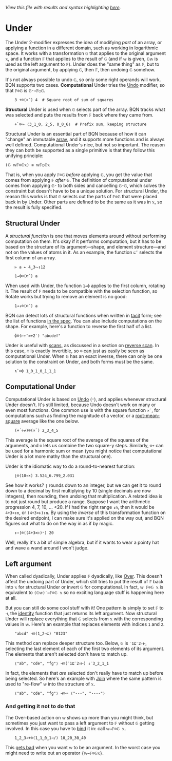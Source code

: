*View this file with results and syntax highlighting [here](https://mlochbaum.github.io/BQN/doc/under.html).*

# Under

<!--GEN
d ← 94‿50

Text ← ("text" Attr "dy"‿"0.31em"∾·Pos d⊸×)⊸Enc
Path ← ("path" Attr "class"⊸⋈≍"style"‿"fill:none"˙)⊸Elt⟜("d"⊸⋈)

vals ← ((-´"Aa")+⌽){≍⟜(𝔾¨) ⊢⋈𝔽⌾𝔾}(2↑1⊸↓) "udner"

g  ← "font-size=20px|text-anchor=middle|fill=currentColor"
rc ← At "class=code|stroke-width=1|rx=12"
fc ← "font-size=18px|font-family=BQN,monospace"

Ge ← "g"⊸At⊸Enc
_arrow ← {
  a ← ((⊢≍-⌾⊑∘⌽)÷⟜(+´⌾(×˜))𝕨) +˝∘×⎉1‿∞˜ 𝕗≍-⌾⊑𝕗
  ∾"M l m l l "∾¨ FmtNum ∾⥊¨⟨𝕩-𝕨, 𝕨, -⊏a, a⟩
}
Arr ← 15‿8 _arrow
cut ← 0.24‿0.17
ars ← (×⟜(¬2×cut) Arr○(d⊸×) ×⟜(-cut)⊸+)¨⟜((<-1‿1)⊸++0‿0≍˘⌽) 2×=⟜<↕2

dim ← 5.4‿4×d
rdim ← 4‿4×d
((¯4↑d×0‿0.6)+∾÷⟜¯2‿1<20+dim) SVG g Ge ⟨
  "rect" Elt rc∾(Pos rdim÷¯2)∾"width"‿"height"≍˘FmtNum rdim
  0‿2.4 Text "Under"
  "stroke-width=2.6"‿"stroke-width=2" Ge¨ "purple"‿"yellow" Path⟜∾¨ 0‿1‿1‿1⊔⥊ars
  fc Ge ⟨
    "font-size=20px"⊸Ge⌾⊑ (⍉-⊸≍1.44‿1.2×⌽<⊸=↕2) Text⟜Highlight¨ "𝔽⌾𝔾"‿"𝔽"≍⋈˜"𝔾"
    "class=string" Ge (⋈⌜˜-⟜¬↕2) Text¨ ⍉0‿¯1⌽¨(⌈´∘⥊≠¨)⊸(↑¨) •Repr¨ vals
  ⟩
⟩
-->

The Under 2-modifier expresses the idea of modifying *part* of an array, or applying a function in a different domain, such as working in logarithmic space. It works with a transformation `𝔾` that applies to the original argument `𝕩`, and a function `𝔽` that applies to the result of `𝔾` (and if `𝕨` is given, `𝔾𝕨` is used as the left argument to `𝔽`). Under does the "same thing" as `𝔽`, but to the original argument, by applying `𝔾`, then `𝔽`, then undoing `𝔾` somehow.

It's not always possible to undo `𝔾`, so only some right operands will work. BQN supports two cases. **Computational** Under tries the [Undo](undo.md) modifier, so that `𝔽⌾𝔾` is `𝔾⁼∘𝔽○𝔾`.

        3 +⌾(×˜) 4  # Square root of sum of squares

**Structural** Under is used when `𝔾` selects part of the array. BQN tracks what was selected and puts the results from `𝔽` back where they came from.

        +`⌾∾ ⟨3‿1‿0, 2‿5, 0‿0‿6⟩  # Prefix sum, keeping structure

Structural Under is an essential part of BQN because of how it can "change" an immutable [array](array.md), and it supports more functions and is always well defined. Computational Under's nice, but not so important. The reason they can both be supported as a single primitive is that they follow this unifying principle:

    (𝔾 𝕨𝔽⌾𝔾𝕩) ≡ 𝕨𝔽○𝔾𝕩

That is, when you apply `𝔽⌾𝔾` *before* applying `𝔾`, you get the value that comes from applying `𝔽` *after* `𝔾`. The definition of computational under comes from applying `𝔾⁼` to both sides and cancelling `𝔾⁼𝔾`, which solves the constraint but doesn't have to be a unique solution. For structural Under, the reason this works is that `𝔾` selects out the parts of `𝔽⌾𝔾` that were placed back in by Under. Other parts are defined to be the same as it was in `𝕩`, so the result is fully specified.

## Structural Under

A *structural function* is one that moves elements around without performing computation on them. It's okay if it performs computation, but it has to be based on the structure of its argument—shape, and element structure—and not on the values of atoms in it. As an example, the function `⊏˘` selects the first column of an array.

        ⊢ a ← 4‿3⥊↕12

        1⊸⌽⌾(⊏˘) a

When used with Under, the function `1⊸⌽` applies to the first column, rotating it. The result of `𝔽` needs to be compatible with the selection function, so Rotate works but trying to remove an element is no good:

        1⊸↓⌾(⊏˘) a

BQN can detect lots of structural functions when written in [tacit](tacit.md) form; see the list of functions [in the spec](../spec/inferred.md#required-structural-inverses). You can also include computations on the shape. For example, here's a function to reverse the first half of a list.

        ⌽⌾(⊢↑˜≠÷2˙) "abcdef"

Under is useful with [scans](scan.md), as discussed in a section on [reverse scan](scan.md#reverse-scan). In this case, `⌽` is exactly invertible, so `⌾` can just as easily be seen as computational Under. When `𝔾` has an exact inverse, there can only be one solution to the constraint on Under, and both forms must be the same.

        ∧`⌾⌽ 1‿0‿1‿0‿1‿1‿1

## Computational Under

Computational Under is based on [Undo](undo.md) (`⁼`), and applies whenever structural Under doesn't. It's still limited, because Undo doesn't work on many or even most functions. One common use is with the square function `×˜`, for computations such as finding the magnitude of a vector, or a [root-mean-square](https://en.wikipedia.org/wiki/Root_mean_square) average like the one below.

        (+´÷≠)⌾(×˜) 2‿3‿4‿5

This average is the square root of the average of the squares of the arguments, and `⌾` lets us combine the two square-y steps. Similarly, `⌾÷` can be used for a harmonic sum or mean (you might notice that computational Under is a lot more mathy than the structural one).

Under is the idiomatic way to do a round-to-nearest function:

        ⌊⌾(10⊸×) 3.524‿6.799‿2.031

See how it works? `⌊` rounds down to an integer, but we can get it to round down to a decimal by first multiplying by 10 (single decimals are now integers), then rounding, then undoing that multiplication. A related idea is to not just round but produce a range. Suppose I want the arithmetic progression 4, 7, 10, ... <20. If I had the right range `↕n`, then it would be `4+3×↕n`, or `(4+3×⊢)↕n`. By using the *inverse* of this transformation function on the desired endpoint, I can make sure it's applied on the way out, and BQN figures out what to do on the way in as if by magic.

        ↕∘⌈⌾((4+3×⊢)⁼) 20

Well, really it's a bit of simple algebra, but if it wants to wear a pointy hat and wave a wand around I won't judge.

## Left argument

When called dyadically, Under applies `𝔽` dyadically, like [Over](compose.md#over). This doesn't affect the undoing part of Under, which still tries to put the result of `𝔽` back into `𝕩` for structural Under or invert `𝔾` for computational. In fact, `𝕨 𝔽⌾𝔾 𝕩` is equivalent to `(𝔾𝕨)˙⊸𝔽⌾𝔾 𝕩` so no exciting language stuff is happening here at all.

But you can still do some cool stuff with it! One pattern is simply to set `𝔽` to `⊣`, the [identity](identity.md) function that just returns its left argument. Now structural Under will replace everything that `𝔾` selects from `𝕩` with the corresponding values in `𝕨`. Here's an example that replaces elements with indices `1` and `2`.

        "abcd" ⊣⌾(1‿2⊸⊏) "0123"

This method can replace deeper structure too. Below, `𝔾` is `¯1⊑¨2↑⊢`, selecting the last element of each of the first two elements of its argument. The elements that aren't selected don't have to match up.

        ⟨"ab", "cde", "fg"⟩ ⊣⌾(¯1⊑¨2↑⊢) ↕¨3‿2‿1‿1

In fact, the elements that *are* selected don't really have to match up before being selected. So here's an example with [Join](join.md) where the same pattern is used to "re-flow" `𝕨` into the structure of `𝕩`.

        ⟨"ab", "cde", "fg"⟩ ⊣⌾∾ ⟨"---", "----"⟩

### And getting it not to do that

The Over-based action on `𝕨` shows up more than you might think, but sometimes you just want to pass a left argument to `𝔽` without `𝔾` getting involved. In this case you have to [bind](hook.md#bind) it in: call `𝕨⊸𝔽⌾𝔾 𝕩`.

        1‿2‿3⊸+⌾(1‿1‿0‿1⊸/) 10‿20‿30‿40

This [gets bad](../problems.md#underbind-combination-is-awkward) when you want `𝕨` to be an argument. In the worst case you might need to write out an operator `{𝕨⊸𝔽⌾𝔾𝕩}`.
